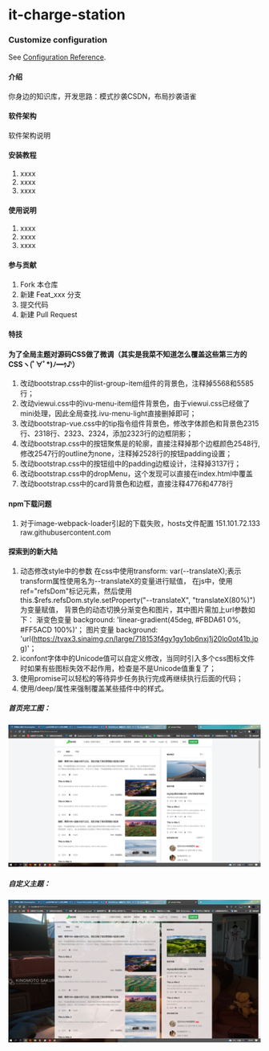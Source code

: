 # it-charge-station

### Customize configuration
See [Configuration Reference](https://cli.vuejs.org/config/).
#### 介绍
你身边的知识库，开发思路：模式抄袭CSDN，布局抄袭语雀

#### 软件架构
软件架构说明


#### 安装教程

1.  xxxx
2.  xxxx
3.  xxxx

#### 使用说明

1.  xxxx
2.  xxxx
3.  xxxx

#### 参与贡献

1.  Fork 本仓库
2.  新建 Feat_xxx 分支
3.  提交代码
4.  新建 Pull Request


#### 特技

#### 为了全局主题对源码CSS做了微调（其实是我菜不知道怎么覆盖这些第三方的CSSヽ(ﾟ∀ﾟ*)ﾉ━ｩ♪）
1. 改动bootstrap.css中的list-group-item组件的背景色，注释掉5568和5585行；
2. 改动viewui.css中的ivu-menu-item组件背景色，由于viewui.css已经做了mini处理，因此全局查找.ivu-menu-light直接删掉即可；
3. 改动bootstrap-vue.css中的tip指令组件背景色，修改字体颜色和背景色2315行、2318行、2323、2324，添加2323行的边框阴影；
4. 改动bootstrap.css中的按钮聚焦是的轮廓，直接注释掉那个边框颜色2548行,修改2547行的outline为none，注释掉2528行的按钮padding设置；
5. 改动bootstrap.css中的按钮组中的padding边框设计，注释掉3137行；
6. 改动bootstrap.css中的dropMenu，这个发现可以直接在index.html中覆盖
7. 改动bootstrap.css中的card背景色和边框，直接注释4776和4778行

#### npm下载问题
1. 对于image-webpack-loader引起的下载失败，hosts文件配置  151.101.72.133 raw.githubusercontent.com  

#### 探索到的新大陆
1. 动态修改style中的参数
    在css中使用transform: var(--translateX);表示transform属性使用名为--translateX的变量进行赋值，
    在js中，使用ref="refsDom"标记元素，然后使用this.$refs.refsDom.style.setProperty("--translateX", "translateX(80%)")为变量赋值，
    背景色的动态切换分渐变色和图片，其中图片需加上url参数如下：
        渐变色变量 background: 'linear-gradient(45deg, #FBDA61 0%, #FF5ACD 100%)'； 
        图片变量 background: 'url(https://tvax3.sinaimg.cn/large/718153f4gy1gy1ob6nxj1j20lo0ot41b.jpg)'；
2. iconfont字体中的Unicode值可以自定义修改，当同时引入多个css图标文件时如果有些图标失效不起作用，检查是不是Unicode值重复了；
3. 使用promise可以轻松的等待异步任务执行完成再继续执行后面的代码；
4. 使用/deep/属性来强制覆盖某些插件中的样式。
##### 首页完工图：
![输入图片说明](%E9%A6%96%E9%A1%B5%E5%AE%8C%E5%B7%A5%E5%9B%BE.png)
##### 自定义主题：
![输入图片说明](%E8%87%AA%E5%AE%9A%E4%B9%89%E4%B8%BB%E9%A2%98.png)
